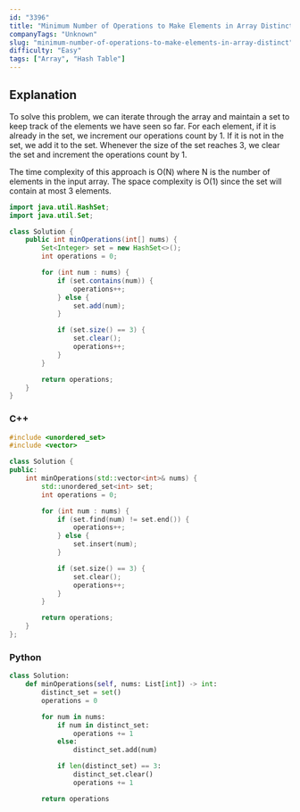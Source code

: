 ```yaml
---
id: "3396"
title: "Minimum Number of Operations to Make Elements in Array Distinct"
companyTags: "Unknown"
slug: "minimum-number-of-operations-to-make-elements-in-array-distinct"
difficulty: "Easy"
tags: ["Array", "Hash Table"]
---
```


## Explanation

To solve this problem, we can iterate through the array and maintain a set to keep track of the elements we have seen so far. For each element, if it is already in the set, we increment our operations count by 1. If it is not in the set, we add it to the set. Whenever the size of the set reaches 3, we clear the set and increment the operations count by 1.

The time complexity of this approach is O(N) where N is the number of elements in the input array. The space complexity is O(1) since the set will contain at most 3 elements.
```java
import java.util.HashSet;
import java.util.Set;

class Solution {
    public int minOperations(int[] nums) {
        Set<Integer> set = new HashSet<>();
        int operations = 0;

        for (int num : nums) {
            if (set.contains(num)) {
                operations++;
            } else {
                set.add(num);
            }

            if (set.size() == 3) {
                set.clear();
                operations++;
            }
        }

        return operations;
    }
}
```

### C++
```cpp
#include <unordered_set>
#include <vector>

class Solution {
public:
    int minOperations(std::vector<int>& nums) {
        std::unordered_set<int> set;
        int operations = 0;

        for (int num : nums) {
            if (set.find(num) != set.end()) {
                operations++;
            } else {
                set.insert(num);
            }

            if (set.size() == 3) {
                set.clear();
                operations++;
            }
        }

        return operations;
    }
};
```

### Python
```python
class Solution:
    def minOperations(self, nums: List[int]) -> int:
        distinct_set = set()
        operations = 0

        for num in nums:
            if num in distinct_set:
                operations += 1
            else:
                distinct_set.add(num)

            if len(distinct_set) == 3:
                distinct_set.clear()
                operations += 1

        return operations
```
